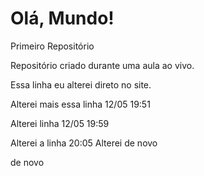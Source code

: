 # Olá, Mundo!
 Primeiro Repositório

 Repositório criado durante uma aula ao vivo.
 
 Essa linha eu alterei direto no site.

 Alterei mais essa linha 12/05 19:51

 Alterei linha 12/05 19:59

Alterei a linha 20:05
 Alterei de novo

de novo


